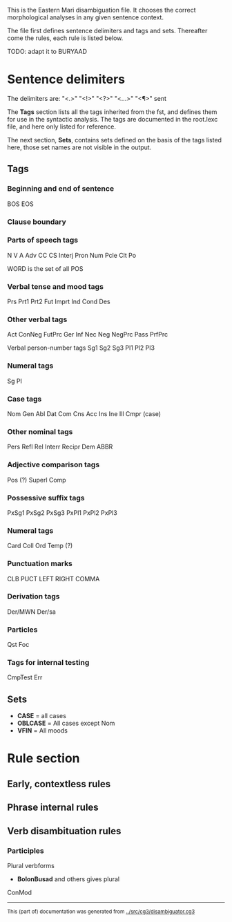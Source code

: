 This is the Eastern Mari disambiguation file. It chooses
the correct morphological analyses in any given sentence context.

The file first defines sentence delimiters and tags and sets.
Thereafter come the rules, each rule is listed below.

TODO: adapt it to BURYAAD


# Sentence delimiters

The delimiters are: "<.>" "<!>" "<?>" "<...>" "<¶>" sent




The **Tags** section lists all the tags inherited from the fst, and defines them for
use in the syntactic analysis.
The tags are documented in the root.lexc file, and here only listed for reference.

The next section, **Sets**, contains sets defined
on the basis of the tags listed here, those set names are not visible in the output.





## Tags



### Beginning and end of sentence

BOS
EOS

### Clause boundary


### Parts of speech tags

N
V
A
Adv
CC
CS
Interj
Pron
Num
Pcle
Clt
Po

WORD is the set of all POS

### Verbal tense and mood tags
Prs
Prt1
Prt2
Fut
Imprt
Ind
Cond
Des

### Other verbal tags
Act
ConNeg
FutPrc
Ger
Inf
Nec
Neg
NegPrc
Pass
PrfPrc

Verbal person-number tags
Sg1
Sg2
Sg3
Pl1
Pl2
Pl3






### Numeral tags

Sg
Pl

### Case tags

Nom
Gen
Abl
Dat
Com
Cns
Acc
Ins
Ine
Ill
Cmpr (case)

### Other nominal tags

Pers
Refl
Rel
Interr
Recipr
Dem
ABBR

### Adjective comparison tags

Pos (?)
Superl
Comp

### Possessive suffix tags

PxSg1
PxSg2
PxSg3
PxPl1
PxPl2
PxPl3

### Numeral tags

Card
Coll
Ord
Temp (?)

### Punctuation marks

CLB
PUCT
LEFT
RIGHT
COMMA

### Derivation tags
Der/MWN
Der/sa

### Particles
Qst
Foc


### Tags for internal testing
CmpTest
Err



## Sets

* **CASE** = all cases
* **OBLCASE** = All cases except Nom
* **VFIN** = All moods







# Rule section



## Early, contextless rules

## Phrase internal rules

## Verb disambituation rules

### Participles


Plural verbforms
* **BolonBusad** and others gives plural

ConMod




* * *
<small>This (part of) documentation was generated from [../src/cg3/disambiguator.cg3](http://github.com/giellalt/lang-bxr/blob/main/../src/cg3/disambiguator.cg3)</small>
